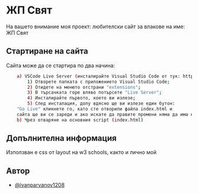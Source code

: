 
# ЖП Свят

На вашето внимание моя проект: любителски сайт за влакове на име: ЖП Свят



## Стартиране на сайта

Сайта може да се стартира по два начина: 

```bash
    a) VSCode Live Server (инсталирайте Visual Studio Code от тук: https://code.visualstudio.com/docs/?dv=win64user
        1) Отворете папката с приложението Visual Studio Code;
        2) Отидете на менюто отстрани "extensions";
        3) В търсачката горе вляво потърсете "Live Server";
        4) Инсталирайте първото, което ви излезе;
        5) След инсталация, долу вдясно ще ви излезе един бутон: 
    "Go Live" кликнете го, като сте отворили файла index.html и 
    сайта ще ви се зареди и ако искате да правите промени няма да има нужда да refresh-вате. Ще ви ги актуализира автоматично.
    b) Чрез отваряне на основния script (index.html)

```
    
## Допълнителна информация

Използван е css от layout на w3 schools, както и лично мой


## Автор

- [@ivanparvanov1208](https://www.github.com/ivanparvanov1208)